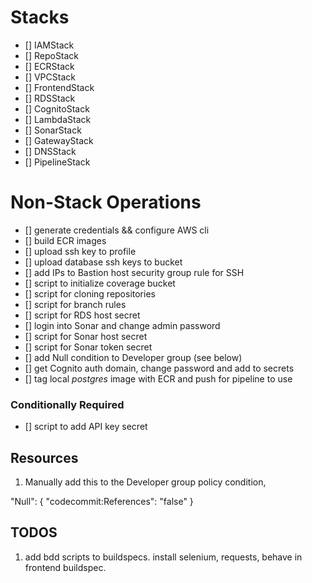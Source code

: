 # Stacks

- [] IAMStack
- [] RepoStack
- [] ECRStack
- [] VPCStack
- [] FrontendStack
- [] RDSStack
- [] CognitoStack
- [] LambdaStack
- [] SonarStack
- [] GatewayStack
- [] DNSStack
- [] PipelineStack

# Non-Stack Operations

- [] generate credentials && configure AWS cli
- [] build ECR images
- [] upload ssh key to profile
- [] upload database ssh keys to bucket
- [] add IPs to Bastion host security group rule for SSH
- [] script to initialize coverage bucket
- [] script for cloning repositories
- [] script for branch rules
- [] script for RDS host secret 
- [] login into Sonar and change admin password
- [] script for Sonar host secret
- [] script for Sonar token secret
- [] add Null condition to Developer group (see below)
- [] get Cognito auth domain, change password and add to secrets
- [] tag local *postgres* image with ECR and push for pipeline to use

### Conditionally Required
- [] script to add API key secret

## Resources

1. Manually add this to the Developer group policy condition,

"Null": {
    "codecommit:References": "false"
}

## TODOS

1. add bdd scripts to buildspecs. install selenium, requests, behave in frontend buildspec.